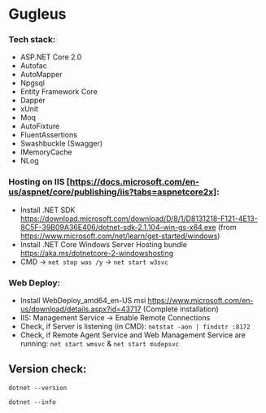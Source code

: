 # Gugleus

### Tech stack:

* ASP.NET Core 2.0
* Autofac
* AutoMapper
* Npgsql
* Entity Framework Core
* Dapper
* xUnit
* Moq
* AutoFixture
* FluentAssertions
* Swashbuckle (Swagger)
* IMemoryCache
* NLog

### Hosting on IIS [https://docs.microsoft.com/en-us/aspnet/core/publishing/iis?tabs=aspnetcore2x]:
* Install .NET SDK https://download.microsoft.com/download/D/8/1/D8131218-F121-4E13-8C5F-39B09A36E406/dotnet-sdk-2.1.104-win-gs-x64.exe (from https://www.microsoft.com/net/learn/get-started/windows)
* Install .NET Core Windows Server Hosting bundle https://aka.ms/dotnetcore-2-windowshosting
* CMD -> `net stop was /y`  ->  `net start w3svc`

### Web Deploy:
* Install WebDeploy_amd64_en-US.msi https://www.microsoft.com/en-us/download/details.aspx?id=43717 (Complete installation)
* IIS: Management Service -> Enable Remote Connections
* Check, if Server is listening (in CMD):  `netstat -aon | findstr :8172`
* Check, if Remote Agent Service and Web Management Service are running: `net start wmsvc` & `net start msdepsvc`

## Version check:
`dotnet --version`

`dotnet --info`
